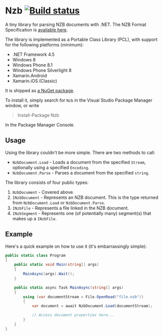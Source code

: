 # Nzb [![Build status](https://ci.appveyor.com/api/projects/status/y6l7t6xfjb1dtb7j/branch/master?svg=true)](https://ci.appveyor.com/project/khellang/nzb/branch/master)

A tiny library for parsing NZB documents with .NET. The NZB Format Specification is [available here](http://wiki.sabnzbd.org/nzb-specs).

The library is implemented as a Portable Class Library (PCL), with support for the following platforms (minimum):

 - .NET Framework 4.5
 - Windows 8
 - Windows Phone 8.1
 - Windows Phone Silverlight 8
 - Xamarin.Android
 - Xamarin.iOS (Classic)

It is shipped as [a NuGet package](https://www.nuget.org/packages/Nzb).

To install it, simply search for `Nzb` in the Visual Studio Package Manager window, or write

> Install-Package Nzb

In the Package Manager Console.

## Usage

Using the library couldn't be more simple. There are two methods to call:

 - `NzbDocument.Load` - Loads a document from the specified `Stream`, optionally using a specified `Encoding`.
 - `NzbDocument.Parse` - Parses a document from the specified `string`.

The library consists of four public types:

 1. `NzbDocument` - Covered above.
 2. `INzbDocument` - Represents an NZB document. This is the type returned from `NzbDocument.Load` or `NzbDocument.Parse`.
 3. `INzbFile` - Represents a file linked in the NZB document.
 4. `INzbSegment` - Represents one (of potentially many) segment(s) that makes up a `INzbFile`.

## Example

Here's a quick example on how to use it (it's embarrassingly simple):

```csharp
public static class Program
{
    public static void Main(string[] args)
    {
        MainAsync(args).Wait();
    }

    public static async Task MainAsync(string[] args)
    {
        using (var documentStream = File.OpenRead("file.nzb"))
        {
            var document = await NzbDocument.Load(documentStream);

            // Access document properties here...
        }
    }
}
```

